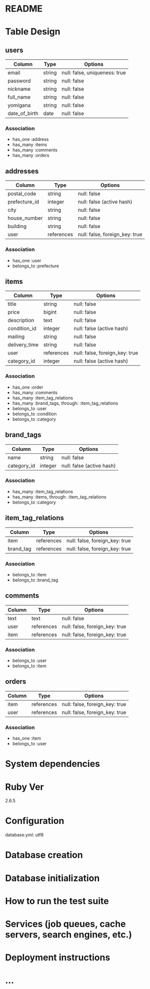 # README

# Table Design

## users

| Column        | Type   | Options                       |
| ------------- | ------ | ----------------------------- |
| email         | string | null: false, uniqueness: true |
| password      | string | null: false                   |
| nickname      | string | null: false                   |
| full_name     | string | null: false                   |
| yomigana      | string | null: false                   |
| date_of_birth | date   | null: false                   |

### Association

- has_one :address
- has_many :items
- has_many :comments
- has_many :orders

## addresses

| Column        | Type       | Options                        |
| ------------- | ---------- | ------------------------------ |
| postal_code   | string     | null: false                    |
| prefecture_id | integer    | null: false (active hash)      |
| city          | string     | null: false                    |
| house_number  | string     | null: false                    |
| building      | string     | null: false                    |
| user          | references | null: false, foreign_key: true |

### Association

- has_one :user
- belongs_to :prefecture

## items

| Column        | Type       | Options                        |
| ------------- | ---------- | ------------------------------ |
| title         | string     | null: false                    |
| price         | bigint     | null: false                    |
| description   | text       | null: false                    |
| condition_id  | integer    | null: false (active hash)      |
| mailing       | string     | null: false                    |
| delivery_time | string     | null: false                    |
| user          | references | null: false, foreign_key: true |
| category_id   | integer    | null: false (active hash)      |

### Association

- has_one :order
- has_many :comments
- has_many :item_tag_relations
- has_many :brand_tags, through: :item_tag_relations
- belongs_to :user
- belongs_to :condition
- belongs_to :category

## brand_tags

| Column      | Type    | Options                   |
| ----------- | ------- | ------------------------- |
| name        | string  | null: false               |
| category_id | integer | null: false (active hash) |

### Association

- has_many :item_tag_relations
- has_many :items, through: :item_tag_relations
- belongs_to :category

## item_tag_relations

| Column    | Type       | Options                        |
| --------- | ---------- | ------------------------------ |
| item      | references | null: false, foreign_key: true |
| brand_tag | references | null: false, foreign_key: true |

### Association

- belongs_to :item
- belongs_to :brand_tag

## comments

| Column | Type       | Options                        |
| ------ | ---------- | ------------------------------ |
| text   | text       | null: false                    |
| user   | references | null: false, foreign_key: true |
| item   | references | null: false, foreign_key: true |

### Association

- belongs_to :user
- belongs_to :item

## orders

| Column | Type       | Options                        |
| ------ | ---------- | ------------------------------ |
| item   | references | null: false, foreign_key: true |
| user   | references | null: false, foreign_key: true |

### Association

- has_one :item
- belongs_to :user

# System dependencies

# Ruby Ver

2.6.5

# Configuration

database.yml:
utf8

# Database creation

# Database initialization

# How to run the test suite

# Services (job queues, cache servers, search engines, etc.)

# Deployment instructions

# ...
